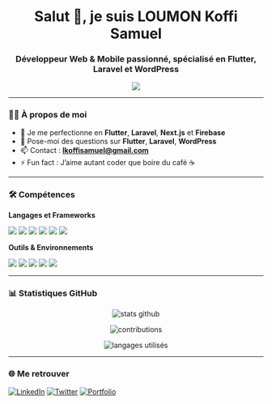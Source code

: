 

<h1 align="center">Salut 👋, je suis LOUMON Koffi Samuel </h1>
<h3 align="center">Développeur Web & Mobile passionné, spécialisé en Flutter, Laravel et WordPress</h3>

<p align="center">
  <img src="https://readme-typing-svg.herokuapp.com/?lines=Bienvenue+sur+mon+GitHub!;Développeur+Web+et+Mobile;Flutter+%7C+Laravel+%7C+WordPress&center=true&width=500&height=45" />
</p>

---

### 🙋‍♂️ À propos de moi

- 🌱 Je me perfectionne en **Flutter**, **Laravel**, **Next.js** et **Firebase**
- 💬 Pose-moi des questions sur **Flutter**, **Laravel**, **WordPress**
- 📫 Contact : **lkoffisamuel@gmail.com**
- ⚡ Fun fact : J’aime autant coder que boire du café ☕

---

### 🛠️ Compétences

**Langages et Frameworks**

<p>
  <img src="https://img.shields.io/badge/Dart-0175C2?style=for-the-badge&logo=dart&logoColor=white"/>
  <img src="https://img.shields.io/badge/Flutter-02569B?style=for-the-badge&logo=flutter&logoColor=white"/>
  <img src="https://img.shields.io/badge/PHP-777BB4?style=for-the-badge&logo=php&logoColor=white"/>
  <img src="https://img.shields.io/badge/Laravel-FF2D20?style=for-the-badge&logo=laravel&logoColor=white"/>
  <img src="https://img.shields.io/badge/WordPress-21759B?style=for-the-badge&logo=wordpress&logoColor=white"/>
  <img src="https://img.shields.io/badge/JavaScript-F7DF1E?style=for-the-badge&logo=javascript&logoColor=black"/>
</p>

**Outils & Environnements**

<p>
  <img src="https://img.shields.io/badge/Firebase-FFCA28?style=for-the-badge&logo=firebase&logoColor=black"/>
  <img src="https://img.shields.io/badge/MySQL-00758F?style=for-the-badge&logo=mysql&logoColor=white"/>
  <img src="https://img.shields.io/badge/VSCode-007ACC?style=for-the-badge&logo=visual-studio-code&logoColor=white"/>
  <img src="https://img.shields.io/badge/Git-F05032?style=for-the-badge&logo=git&logoColor=white"/>
  <img src="https://img.shields.io/badge/GitHub-181717?style=for-the-badge&logo=github&logoColor=white"/>
</p>

---

### 📊 Statistiques GitHub

<p align="center">
  <img src="https://github-readme-stats.vercel.app/api?username=DigitalCodeur&show_icons=true&theme=tokyonight" alt="stats github"/>
</p>

<p align="center">
  <img src="https://github-readme-streak-stats.herokuapp.com/?user=DigitalCodeur&theme=tokyonight" alt="contributions"/>
</p>

<p align="center">
  <img src="https://github-readme-stats.vercel.app/api/top-langs/?username=DigitalCodeur&layout=compact&theme=tokyonight" alt="langages utilisés"/>
</p>

---

### 🌐 Me retrouver

[![LinkedIn](https://img.shields.io/badge/LinkedIn-0077B5?style=for-the-badge&logo=linkedin&logoColor=white)]([https://linkedin.com/in/TON-LINKEDIN](https://www.linkedin.com/in/koffi-samuel-loumon-5180a8233/))
[![Twitter](https://img.shields.io/badge/Twitter-1DA1F2?style=for-the-badge&logo=twitter&logoColor=white)]([https://twitter.com/TON-TWITTER](https://x.com/ksloumon))
[![Portfolio](https://img.shields.io/badge/Portfolio-000000?style=for-the-badge&logo=github&logoColor=white)]([https://TON-PORTFOLIO.com](https://scodeur.vercel.app/))




